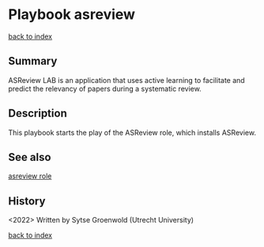 # Playbook asreview
[back to index](../index.md#Playbooks)

## Summary
ASReview LAB is an application that uses active learning to facilitate and predict the relevancy of papers during a systematic review.

## Description
This playbook starts the play of the ASReview role, which installs ASReview.

## See also
[asreview role](../roles/asreview.md)

## History
<2022> Written by Sytse Groenwold (Utrecht University)

[back to index](../index.md#Playbooks)
